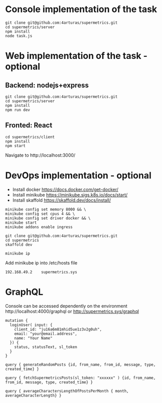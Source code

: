 # Console implementation of the task
````
git clone git@github.com:4arturas/supermetrics.git
cd supermetrics/server
npm install
node task.js
````

# Web implementation of the task - optional
## Backend: nodejs+express
````
git clone git@github.com:4arturas/supermetrics.git
cd supermetrics/server
npm install
npm run dev
````
## Fronted: React
````
cd supermetrics/client
npm install
npm start
````
Navigate to http://localhost:3000/

# DevOps implementation - optional
- Install docker https://docs.docker.com/get-docker/
- Install minikube https://minikube.sigs.k8s.io/docs/start/
- Install skaffold https://skaffold.dev/docs/install/
````
minikube config set memory 8000 && \
minikube config set cpus 4 && \
minikube config set driver docker && \
minikube start
minikube addons enable ingress
````
````
git clone git@github.com:4arturas/supermetrics.git
cd supermetrics
skaffold dev
````
````
minikube ip
````
Add minikube ip into /etc/hosts file
````
192.168.49.2    supermetrics.sys
````

# GraphQL
Console can be accessed dependently on the environment http://localhost:4000/graphql or http://supermetrics.sys/graphql
````
mutation {
  loginUser( input: {
    client_id: "ju16a6m81mhid5ue1z3v2g0uh",
    email: "your@email.address",
    name: "Your Name"
  }) {
    status, statusText, sl_token
  }
}
````
````
query { generateRandomPosts {id, from_name, from_id, message, type, created_time} }
````
````
query { fetchSupermetricsPosts(sl_token: "xxxxxx" ) {id, from_name, from_id, message, type, created_time} }
````
````
query { averageCharactersLengthOfPostsPerMonth { month,  averageCharacterLength} }
````

